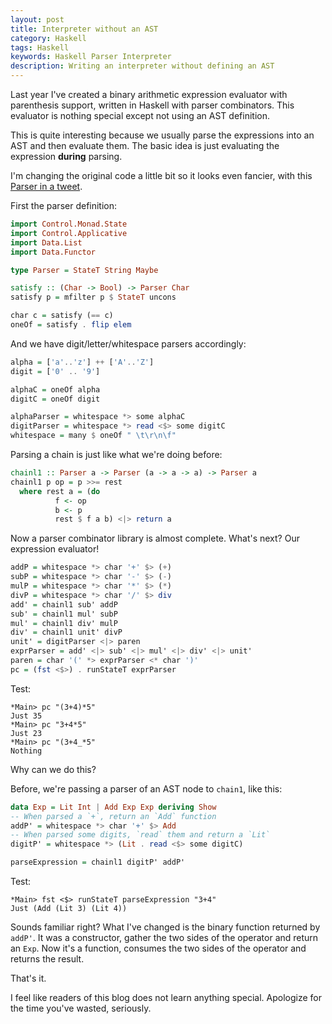 ```yaml
---
layout: post
title: Interpreter without an AST
category: Haskell
tags: Haskell
keywords: Haskell Parser Interpreter
description: Writing an interpreter without defining an AST
---
```


Last year I've created a binary arithmetic expression evaluator with parenthesis support,
written in Haskell with parser combinators.
This evaluator is nothing special except not using an AST definition.

This is quite interesting because we usually parse the expressions into an AST and
then evaluate them.
The basic idea is just evaluating the expression **during** parsing.

I'm changing the original code a little bit so it looks even fancier,
with this [Parser in a tweet](https://twitter.com/Anka213/status/1123746090761768962).

First the parser definition:

```haskell
import Control.Monad.State
import Control.Applicative
import Data.List
import Data.Functor

type Parser = StateT String Maybe

satisfy :: (Char -> Bool) -> Parser Char
satisfy p = mfilter p $ StateT uncons

char c = satisfy (== c)
oneOf = satisfy . flip elem
```

And we have digit/letter/whitespace parsers accordingly:

```haskell
alpha = ['a'..'z'] ++ ['A'..'Z']
digit = ['0' .. '9']

alphaC = oneOf alpha
digitC = oneOf digit

alphaParser = whitespace *> some alphaC
digitParser = whitespace *> read <$> some digitC
whitespace = many $ oneOf " \t\r\n\f"
```

Parsing a chain is just like what we're doing before:

```haskell
chainl1 :: Parser a -> Parser (a -> a -> a) -> Parser a
chainl1 p op = p >>= rest
  where rest a = (do
          f <- op
          b <- p
          rest $ f a b) <|> return a
```

Now a parser combinator library is almost complete.
What's next? Our expression evaluator!

```haskell
addP = whitespace *> char '+' $> (+)
subP = whitespace *> char '-' $> (-)
mulP = whitespace *> char '*' $> (*)
divP = whitespace *> char '/' $> div
add' = chainl1 sub' addP
sub' = chainl1 mul' subP
mul' = chainl1 div' mulP
div' = chainl1 unit' divP
unit' = digitParser <|> paren
exprParser = add' <|> sub' <|> mul' <|> div' <|> unit'
paren = char '(' *> exprParser <* char ')'
pc = (fst <$>) . runStateT exprParser
```

Test:

```
*Main> pc "(3+4)*5"
Just 35
*Main> pc "3+4*5"
Just 23
*Main> pc "(3+4_*5"
Nothing
```

Why can we do this?

Before, we're passing a parser of an AST node to `chain1`, like this:

```haskell
data Exp = Lit Int | Add Exp Exp deriving Show
-- When parsed a `+`, return an `Add` function
addP' = whitespace *> char '+' $> Add
-- When parsed some digits, `read` them and return a `Lit`
digitP' = whitespace *> (Lit . read <$> some digitC)

parseExpression = chainl1 digitP' addP'
```

Test:

```
*Main> fst <$> runStateT parseExpression "3+4"
Just (Add (Lit 3) (Lit 4))
```

Sounds familiar right?
What I've changed is the binary function returned by `addP'`.
It was a constructor, gather the two sides of the operator and return an `Exp`.
Now it's a function, consumes the two sides of the operator and returns
the result.

That's it.

I feel like readers of this blog does not learn anything special.
Apologize for the time you've wasted, seriously.
